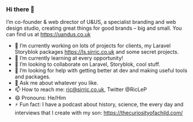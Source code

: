 ### Hi there 👋

I’m co-founder & web director of U&US, a specialist branding and web design studio, creating great things for good brands – big and small. You can find us at https://uandus.co.uk


- 🔭 I’m currently working on lots of projects for clients, my Laravel Storyblok packages https://ls.sirric.co.uk and some secret projects.
- 🌱 I’m currently learning at every opportunity!
- 👯 I’m looking to collaborate on Laravel, Storyblok, cool stuff.
- 🤔 I’m looking for help with getting better at dev and making useful tools and packages.
- 💬 Ask me about whatever you like.
- 📫 How to reach me: ric@sirric.co.uk, Twitter @RicLeP
- 😄 Pronouns: He/Him
- ⚡ Fun fact: I have a podcast about history, science, the every day and interviews that I create with my son: https://thecuriosityofachild.com/

<!--
**RicLeP/riclep** is a ✨ _special_ ✨ repository because its `README.md` (this file) appears on your GitHub profile.

Here are some ideas to get you started:

- 🔭 I’m currently working on ...
- 🌱 I’m currently learning ...
- 👯 I’m looking to collaborate on ...
- 🤔 I’m looking for help with ...
- 💬 Ask me about ...
- 📫 How to reach me: ...
- 😄 Pronouns: ...
- ⚡ Fun fact: ...
-->
